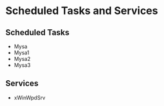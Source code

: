 # Scheduled Tasks and Services

## Scheduled Tasks

* Mysa
* Mysa1
* Mysa2
* Mysa3

## Services

* xWinWpdSrv
